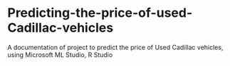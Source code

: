 # Predicting-the-price-of-used-Cadillac-vehicles
A documentation of project to predict the price of Used Cadillac vehicles, using Microsoft ML Studio, R Studio
